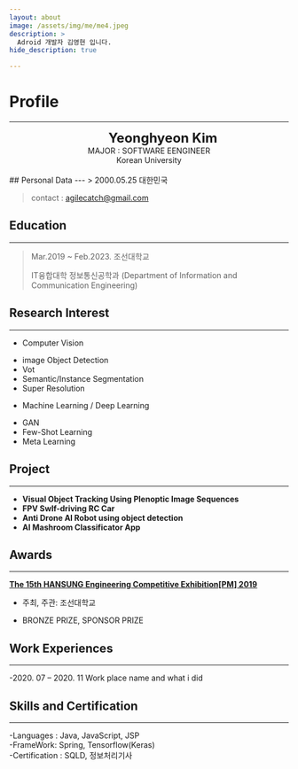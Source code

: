 ```yaml
---
layout: about
image: /assets/img/me/me4.jpeg
description: >
  Adroid 개발자 김영현 입니다. 
hide_description: true

---
```


# Profile

<!--author-->

* * *
<center>
<span style="font-size:170%;font-weight:bold;margin-left:50px">
Yeonghyeon Kim
</span>
</center>

<center>MAJOR : SOFTWARE EENGINEER</center>

<center>Korean University</center>



<br>
## Personal Data
---
> 2000.05.25 대한민국<br/>

> contact : agilecatch@gmail.com <br/>

## Education
---
> Mar.2019 ~ Feb.2023. 조선대학교
>
> IT융합대학 정보통신공학과 (Department of Information and Communication Engineering)

## Research Interest
---
* Computer Vision
+ image Object Detection
+ Vot
+ Semantic/Instance Segmentation
+ Super Resolution
* Machine Learning / Deep Learning
+ GAN
+ Few-Shot Learning
+ Meta Learning

## Project
---
* **Visual Object Tracking Using Plenoptic Image Sequences**
* **FPV Swlf-driving RC Car**
* **Anti Drone AI Robot using object detection**
* **AI Mashroom Classificator App**

## Awards
---
<u><strong><a href="https://www.youtube.com/watch?v=-ofj2vTvH0Q/">The 15th HANSUNG Engineering Competitive Exhibition[PM] 2019 </a></strong></u>

- 주최, 주관: 조선대학교

- BRONZE PRIZE, SPONSOR PRIZE

## Work Experiences
---
-2020. 07 – 2020. 11
Work place name and what i did 

## Skills and Certification
---
-Languages : Java, JavaScript, JSP <br/>
-FrameWork: Spring,  Tensorflow(Keras) <br/>
-Certification : SQLD, 정보처리기사

